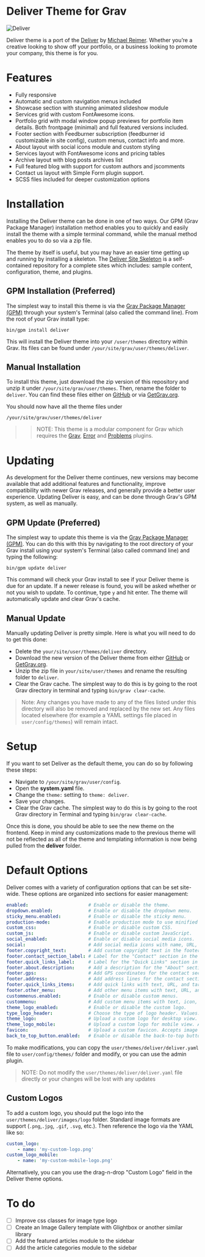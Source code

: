 # Deliver Theme for Grav

![Deliver](assets/readme_1.png)

Deliver theme is a port of the [Deliver](http://freebiesbug.com/psd-freebies/deliver-free-psd-theme/) by [Michael Reimer](http://www.bestpsdfreebies.com/). Whether you’re a creative looking to show off your portfolio, or a business looking to promote your company, this theme is for you.

# Features

* Fully responsive
* Automatic and custom navigation menus included
* Showcase section with stunning animated slideshow module
* Services grid with custom FontAwesome icons.
* Portfolio grid with modal window popup previews for portfolio item details. Both frontpage (minimal) and full featured versions included.
* Footer section with Feedburner subscription (feedburner id customizable in site config), custom menus, contact info and more.
* About layout with social icons module and custom styling
* Services layout with FontAwesome icons and pricing tables
* Archive layout with blog posts archives list
* Full featured blog with support for custom authors and jscomments
* Contact us layout with Simple Form plugin support.
* SCSS files included for deeper customization options

# Installation

Installing the Deliver theme can be done in one of two ways. Our GPM (Grav Package Manager) installation method enables you to quickly and easily install the theme with a simple terminal command, while the manual method enables you to do so via a zip file.

The theme by itself is useful, but you may have an easier time getting up and running by installing a skeleton. The [Deliver Site Skeleton](https://github.com/getgrav/grav-skeleton-deliver-site) is a self-contained repository for a complete sites which includes: sample content, configuration, theme, and plugins.

## GPM Installation (Preferred)

The simplest way to install this theme is via the [Grav Package Manager (GPM)](http://learn.getgrav.org/advanced/grav-gpm) through your system's Terminal (also called the command line).  From the root of your Grav install type:

    bin/gpm install deliver

This will install the Deliver theme into your `/user/themes` directory within Grav. Its files can be found under `/your/site/grav/user/themes/deliver`.

## Manual Installation

To install this theme, just download the zip version of this repository and unzip it under `/your/site/grav/user/themes`. Then, rename the folder to `deliver`. You can find these files either on [GitHub](https://github.com/getgrav/grav-theme-deliver) or via [GetGrav.org](http://getgrav.org/downloads/themes).

You should now have all the theme files under

    /your/site/grav/user/themes/deliver

>> NOTE: This theme is a modular component for Grav which requires the [Grav](http://github.com/getgrav/grav), [Error](https://github.com/getgrav/grav-theme-error) and [Problems](https://github.com/getgrav/grav-plugin-problems) plugins.

# Updating

As development for the Deliver theme continues, new versions may become available that add additional features and functionality, improve compatibility with newer Grav releases, and generally provide a better user experience. Updating Deliver is easy, and can be done through Grav's GPM system, as well as manually.

## GPM Update (Preferred)

The simplest way to update this theme is via the [Grav Package Manager (GPM)](http://learn.getgrav.org/advanced/grav-gpm). You can do this with this by navigating to the root directory of your Grav install using your system's Terminal (also called command line) and typing the following:

    bin/gpm update deliver

This command will check your Grav install to see if your Deliver theme is due for an update. If a newer release is found, you will be asked whether or not you wish to update. To continue, type `y` and hit enter. The theme will automatically update and clear Grav's cache.

## Manual Update

Manually updating Deliver is pretty simple. Here is what you will need to do to get this done:

* Delete the `your/site/user/themes/deliver` directory.
* Download the new version of the Deliver theme from either [GitHub](https://github.com/getgrav/grav-theme-deliver) or [GetGrav.org](http://getgrav.org/downloads/themes).
* Unzip the zip file in `your/site/user/themes` and rename the resulting folder to `deliver`.
* Clear the Grav cache. The simplest way to do this is by going to the root Grav directory in terminal and typing `bin/grav clear-cache`.

> Note: Any changes you have made to any of the files listed under this directory will also be removed and replaced by the new set. Any files located elsewhere (for example a YAML settings file placed in `user/config/themes`) will remain intact.

# Setup

If you want to set Deliver as the default theme, you can do so by following these steps:

* Navigate to `/your/site/grav/user/config`.
* Open the **system.yaml** file.
* Change the `theme:` setting to `theme: deliver`.
* Save your changes.
* Clear the Grav cache. The simplest way to do this is by going to the root Grav directory in Terminal and typing `bin/grav clear-cache`.

Once this is done, you should be able to see the new theme on the frontend. Keep in mind any customizations made to the previous theme will not be reflected as all of the theme and templating information is now being pulled from the **deliver** folder.

# Default Options

Deliver comes with a variety of configuration options that can be set site-wide. These options are organized into sections for easier management:

```yaml
enabled:                      # Enable or disable the theme.
dropdown.enabled:             # Enable or disable the dropdown menu.
sticky_menu.enabled:          # Enable or disable the sticky menu.
production-mode:              # Enable production mode to use minified CSS.
custom_css:                   # Enable or disable custom CSS.
custom_js:                    # Enable or disable custom JavaScript.
social_enabled:               # Enable or disable social media icons.
social:                       # Add social media icons with name, URL, target, and icon options.
footer.copyright_text:        # Add custom copyright text in the footer.
footer.contact_section_label: # Label for the "Contact" section in the footer.
footer.quick_links_label:     # Label for the "Quick Links" section in the footer.
footer.about.description:     # Add a description for the "About" section in the footer.
footer.gps:                   # Add GPS coordinates for the contact section.
footer.address:               # Add address lines for the contact section.
footer.quick_links_items:     # Add quick links with text, URL, and target options.
footer.other_menu:            # Add other menu items with text, URL, and target options.
custommenus.enabled:          # Enable or disable custom menus.
custommenu:                   # Add custom menu items with text, icon, URL, and target options.
theme_logo_enabled:           # Enable or disable the custom logo.
type_logo_header:             # Choose the type of logo header. Values: "image", "text", "both".
theme_logo:                   # Upload a custom logo for desktop view. Accepts image files (e.g., .png, .jpg, .svg).
theme_logo_mobile:            # Upload a custom logo for mobile view. Accepts image files (e.g., .png, .jpg, .svg).
favicon:                      # Upload a custom favicon. Accepts image files (e.g., .png, .ico).
back_to_top_button.enabled:   # Enable or disable the back-to-top button.
```
To make modifications, you can copy the `user/themes/deliver/deliver.yaml` file to `user/config/themes/` folder and modify, or you can use the admin plugin.

> NOTE: Do not modify the `user/themes/deliver/deliver.yaml` file directly or your changes will be lost with any updates

## Custom Logos

To add a custom logo, you should put the logo into the `user/themes/deliver/images/logo` folder.  Standard image formats are support (`.png`,`.jpg`, `.gif`, `.svg`, etc.).  Then reference the logo via the YAML like so:

```yaml
custom_logo:
    - name: 'my-custom-logo.png'
custom_logo_mobile:
    - name: 'my-custom-mobile-logo.png'    
```
Alternatively, you can you use the drag-n-drop "Custom Logo" field in the Deliver theme options.

# To do

- [ ] Improve css classes for image type logo
- [ ] Create an Image Gallery template with Glightbox or another similar library
- [ ] Add the featured articles module to the sidebar
- [ ] Add the article categories module to the sidebar